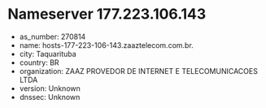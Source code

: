 # Nameserver 177.223.106.143

* as_number: 270814
* name: hosts-177-223-106-143.zaaztelecom.com.br.
* city: Taquarituba
* country: BR
* organization: ZAAZ PROVEDOR DE INTERNET E TELECOMUNICACOES LTDA
* version: Unknown
* dnssec: Unknown
